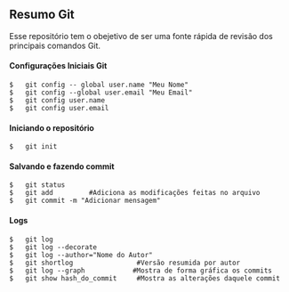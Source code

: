 ## Resumo Git
Esse repositório tem o obejetivo de ser uma fonte rápida de revisão dos principais comandos Git.
#### Configurações Iniciais Git
```git
$	git config -- global user.name "Meu Nome"
$	git config --global user.email "Meu Email"
$	git config user.name
$	git config user.email
```
#### Iniciando o repositório
```git
$	git init
```
#### Salvando e fazendo commit
```
$	git status
$	git add 		#Adiciona as modificações feitas no arquivo
$	git commit -m "Adicionar mensagem"
```
#### Logs
```
$	git log
$	git log --decorate
$	git log --author="Nome do Autor"
$	git shortlog 			   	#Versão resumida por autor
$	git log --graph			   #Mostra de forma gráfica os commits
$	git show hash_do_commit 	#Mostra as alterações daquele commit
```
